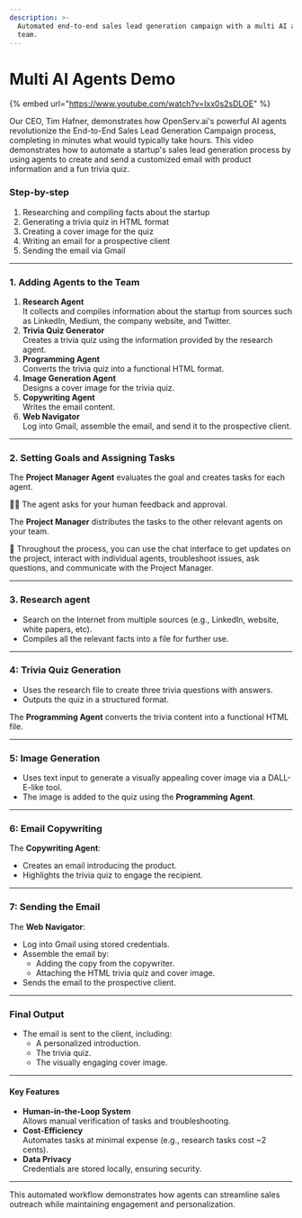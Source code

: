 ```yaml
---
description: >-
  Automated end-to-end sales lead generation campaign with a multi AI agents
  team.
---
```


# Multi AI Agents Demo

{% embed url="https://www.youtube.com/watch?v=Ixx0s2sDLOE" %}

Our CEO, Tim Hafner, demonstrates how OpenServ.ai's powerful AI agents revolutionize the End-to-End Sales Lead Generation Campaign process, completing in minutes what would typically take hours. This video demonstrates how to automate a startup's sales lead generation process by using agents to create and send a customized email with product information and a fun trivia quiz.&#x20;

### Step-by-step

1. Researching and compiling facts about the startup
2. Generating a trivia quiz in HTML format
3. Creating a cover image for the quiz
4. Writing an email for a prospective client
5. Sending the email via Gmail

***

### 1. Adding Agents to the Team

1. **Research Agent**\
   It collects and compiles information about the startup from sources such as LinkedIn, Medium, the company website, and Twitter.
2. **Trivia Quiz Generator**\
   Creates a trivia quiz using the information provided by the research agent.
3. **Programming Agent**\
   Converts the trivia quiz into a functional HTML format.
4. **Image Generation Agent**\
   Designs a cover image for the trivia quiz.
5. **Copywriting Agent**\
   Writes the email content.
6. **Web Navigator**\
   Log into Gmail, assemble the email, and send it to the prospective client.

***

### 2. Setting Goals and Assigning Tasks

The **Project Manager Agent** evaluates the goal and creates tasks for each agent.

🧑‍💼 The agent asks for your human feedback and approval.

The **Project Manager** distributes the tasks to the other relevant agents on your team.

💬 Throughout the process, you can use the chat interface to get updates on the project, interact with individual agents, troubleshoot issues, ask questions, and communicate with the Project Manager.

***

### 3. Research agent

* Search on the Internet from multiple sources (e.g., LinkedIn, website, white papers, etc).
* Compiles all the relevant facts into a file for further use.

***

### 4: Trivia Quiz Generation

* Uses the research file to create three trivia questions with answers.
* Outputs the quiz in a structured format.

The **Programming Agent** converts the trivia content into a functional HTML file.&#x20;

***

### 5: Image Generation

* Uses text input to generate a visually appealing cover image via a DALL-E-like tool.
* The image is added to the quiz using the **Programming Agent**.

***

### 6: Email Copywriting

The **Copywriting Agent**:

* Creates an email introducing the product.
* Highlights the trivia quiz to engage the recipient.

***

### 7: Sending the Email

The **Web Navigator**:

* Log into Gmail using stored credentials.
* Assemble the email by:
  * Adding the copy from the copywriter.
  * Attaching the HTML trivia quiz and cover image.
* Sends the email to the prospective client.

***

### Final Output

* The email is sent to the client, including:
  * A personalized introduction.
  * The trivia quiz.
  * The visually engaging cover image.

***

#### Key Features

* **Human-in-the-Loop System**\
  Allows manual verification of tasks and troubleshooting.
* **Cost-Efficiency**\
  Automates tasks at minimal expense (e.g., research tasks cost \~2 cents).
* **Data Privacy**\
  Credentials are stored locally, ensuring security.

***

This automated workflow demonstrates how agents can streamline sales outreach while maintaining engagement and personalization.
